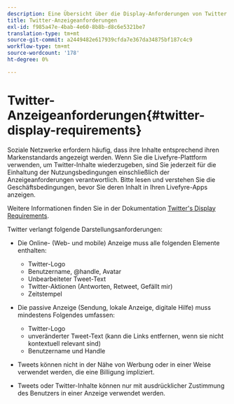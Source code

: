 ```yaml
---
description: Eine Übersicht über die Display-Anforderungen von Twitter.
title: Twitter-Anzeigeanforderungen
exl-id: f985a47e-4bab-4e60-8b8b-d8c6e5321be7
translation-type: tm+mt
source-git-commit: a2449482e617939cfda7e367da34875bf187c4c9
workflow-type: tm+mt
source-wordcount: '178'
ht-degree: 0%

---
```


# Twitter-Anzeigeanforderungen{#twitter-display-requirements}

Soziale Netzwerke erfordern häufig, dass ihre Inhalte entsprechend ihren Markenstandards angezeigt werden. Wenn Sie die Livefyre-Plattform verwenden, um Twitter-Inhalte wiederzugeben, sind Sie jederzeit für die Einhaltung der Nutzungsbedingungen einschließlich der Anzeigeanforderungen verantwortlich. Bitte lesen und verstehen Sie die Geschäftsbedingungen, bevor Sie deren Inhalt in Ihren Livefyre-Apps anzeigen.

Weitere Informationen finden Sie in der Dokumentation [Twitter&#39;s Display Requirements](https://about.twitter.com/company/display-requirements).

Twitter verlangt folgende Darstellungsanforderungen:

* Die Online- (Web- und mobile) Anzeige muss alle folgenden Elemente enthalten:

   * Twitter-Logo
   * Benutzername, @handle, Avatar
   * Unbearbeiteter Tweet-Text
   * Twitter-Aktionen (Antworten, Retweet, Gefällt mir)
   * Zeitstempel

* Die passive Anzeige (Sendung, lokale Anzeige, digitale Hilfe) muss mindestens Folgendes umfassen:

   * Twitter-Logo
   * unveränderter Tweet-Text (kann die Links entfernen, wenn sie nicht kontextuell relevant sind)
   * Benutzername und Handle

* Tweets können nicht in der Nähe von Werbung oder in einer Weise verwendet werden, die eine Billigung impliziert.
* Tweets oder Twitter-Inhalte können nur mit ausdrücklicher Zustimmung des Benutzers in einer Anzeige verwendet werden.
